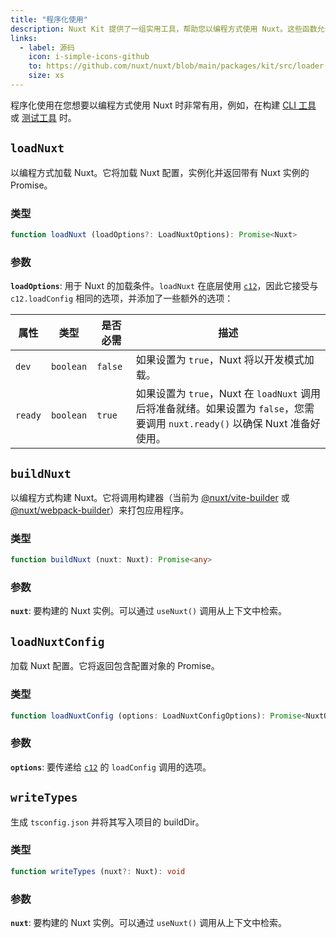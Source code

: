 ```yaml
---
title: "程序化使用"
description: Nuxt Kit 提供了一组实用工具，帮助您以编程方式使用 Nuxt。这些函数允许您加载 Nuxt、构建 Nuxt 和加载 Nuxt 配置。
links:
  - label: 源码
    icon: i-simple-icons-github
    to: https://github.com/nuxt/nuxt/blob/main/packages/kit/src/loader
    size: xs
---
```


程序化使用在您想要以编程方式使用 Nuxt 时非常有用，例如，在构建 [CLI 工具](https://github.com/nuxt/cli) 或 [测试工具](https://github.com/nuxt/nuxt/tree/main/packages/test-utils) 时。

## `loadNuxt`

以编程方式加载 Nuxt。它将加载 Nuxt 配置，实例化并返回带有 Nuxt 实例的 Promise。

### 类型

```ts
function loadNuxt (loadOptions?: LoadNuxtOptions): Promise<Nuxt>
```

### 参数

**`loadOptions`**: 用于 Nuxt 的加载条件。`loadNuxt` 在底层使用 [`c12`](https://github.com/unjs/c12)，因此它接受与 `c12.loadConfig` 相同的选项，并添加了一些额外的选项：

| 属性     | 类型      | 是否必需 | 描述                                                                                                                                                       |
| -------- | --------- | -------- | ---------------------------------------------------------------------------------------------------------------------------------------------------------- |
| `dev`    | `boolean` | `false`  | 如果设置为 `true`，Nuxt 将以开发模式加载。                                                                                                                |
| `ready`  | `boolean` | `true`   | 如果设置为 `true`，Nuxt 在 `loadNuxt` 调用后将准备就绪。如果设置为 `false`，您需要调用 `nuxt.ready()` 以确保 Nuxt 准备好使用。 |

## `buildNuxt`

以编程方式构建 Nuxt。它将调用构建器（当前为 [@nuxt/vite-builder](https://github.com/nuxt/nuxt/tree/main/packages/vite) 或 [@nuxt/webpack-builder](https://github.com/nuxt/nuxt/tree/main/packages/webpack)）来打包应用程序。

### 类型

```ts
function buildNuxt (nuxt: Nuxt): Promise<any>
```

### 参数

**`nuxt`**: 要构建的 Nuxt 实例。可以通过 `useNuxt()` 调用从上下文中检索。

## `loadNuxtConfig`

加载 Nuxt 配置。它将返回包含配置对象的 Promise。

### 类型

```ts
function loadNuxtConfig (options: LoadNuxtConfigOptions): Promise<NuxtOptions>
```

### 参数

**`options`**: 要传递给 [`c12`](https://github.com/unjs/c12#options) 的 `loadConfig` 调用的选项。

## `writeTypes`

生成 `tsconfig.json` 并将其写入项目的 buildDir。

### 类型

```ts
function writeTypes (nuxt?: Nuxt): void
```

### 参数

**`nuxt`**: 要构建的 Nuxt 实例。可以通过 `useNuxt()` 调用从上下文中检索。